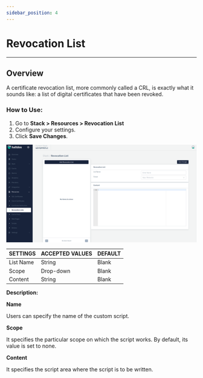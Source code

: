 ```yaml
---
sidebar_position: 4
---
```


# Revocation List 

---

## Overview

A certificate revocation list, more commonly called a CRL, is exactly what it sounds like: a list of digital certificates that have been revoked.

### How to Use:

1. Go to **Stack > Resources > Revocation List**
2. Configure your settings. 
3. Click **Save Changes**. 

![revocation_list](/img/platform/v2/revocation_list_newui.png)


| SETTINGS    | ACCEPTED VALUES | DEFAULT |
|-------------|-----------------|---------|
| List Name        | String          | Blank   |
| Scope       | Drop-down       | Blank   |
| Content | String          | Blank   |


**Description:**

**Name**

Users can specify the name of the custom script.

**Scope**

It specifies the particular scope on which the script works. By default, its value is set to none.

**Content**

It specifies the script area where the script is to be written.